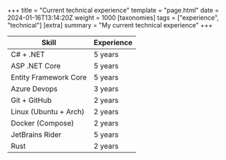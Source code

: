 +++
title = "Current technical experience"
template = "page.html"
date = 2024-01-16T13:14:20Z
weight = 1000
[taxonomies]
tags = ["experience", "technical"]
[extra]
summary = "My current technical experience"
+++

<div id="experience">

| Skill | Experience |
|-------|------------|
| C# + .NET   | 5 years    |
| ASP .NET Core | 5 years  |
| Entity Framework Core | 5 years |
| Azure Devops | 3 years |
| Git + GitHub | 2 years |
| Linux (Ubuntu + Arch) | 2 years |
| Docker (Compose) | 2 years |
| JetBrains Rider | 5 years |
| Rust | 2 years |

</div>